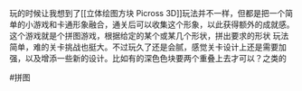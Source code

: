 玩的时候让我想到了[[立体绘图方块 Picross 3D]]玩法并不一样，但都是把一个简单的小游戏和卡通形象融合，通关后可以收集这个形象，以此获得额外的成就感。
这个游戏就是个拼图游戏，根据给定的某个或某几个形状，拼出要求的形状
玩法简单，难的关卡挑战也挺大。不过玩久了还是会腻，感觉关卡设计上还是需要加强，以及增添一些新的设计。比如有的深色色块要两个重叠上去才可以？之类的

#拼图